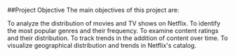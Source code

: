 ##Project Objective
The main objectives of this project are:

To analyze the distribution of movies and TV shows on Netflix.
To identify the most popular genres and their frequency.
To examine content ratings and their distribution.
To track trends in the addition of content over time.
To visualize geographical distribution and trends in Netflix's catalog.
